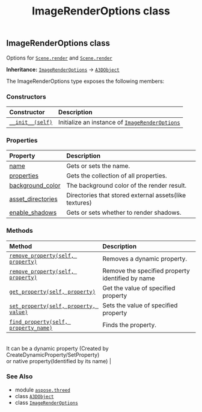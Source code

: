 ﻿---
title: ImageRenderOptions class
second_title: Aspose.3D for Python via .NET API References
description: 
type: docs
weight: 120
url: /python-net/aspose.threed/imagerenderoptions/
is_root: false
---

## ImageRenderOptions class

Options for [`Scene.render`](/3d/python-net/aspose.threed/scene/render) and  [`Scene.render`](/3d/python-net/aspose.threed/scene/render)



**Inheritance:** [`ImageRenderOptions`](/3d/python-net/aspose.threed/imagerenderoptions) → 
[`A3DObject`](/3d/python-net/aspose.threed/a3dobject)



The ImageRenderOptions type exposes the following members:

### Constructors
| Constructor | Description |
| :- | :- |
| [`__init__(self)`](/3d/python-net/aspose.threed/imagerenderoptions/__init__/#) | Initialize an instance of [`ImageRenderOptions`](/3d/python-net/aspose.threed/imagerenderoptions) |


### Properties
| Property | Description |
| :- | :- |
| [name](/3d/python-net/aspose.threed/imagerenderoptions/name) | Gets or sets the name. |
| [properties](/3d/python-net/aspose.threed/imagerenderoptions/properties) | Gets the collection of all properties. |
| [background_color](/3d/python-net/aspose.threed/imagerenderoptions/background_color) | The background color of the render result. |
| [asset_directories](/3d/python-net/aspose.threed/imagerenderoptions/asset_directories) | Directories that stored external assets(like textures) |
| [enable_shadows](/3d/python-net/aspose.threed/imagerenderoptions/enable_shadows) | Gets or sets whether to render shadows. |


### Methods
| Method | Description |
| :- | :- |
| [`remove_property(self, property)`](/3d/python-net/aspose.threed/imagerenderoptions/remove_property/#aspose.threed.property) | Removes a dynamic property. |
| [`remove_property(self, property)`](/3d/python-net/aspose.threed/imagerenderoptions/remove_property/#str) | Remove the specified property identified by name |
| [`get_property(self, property)`](/3d/python-net/aspose.threed/imagerenderoptions/get_property/#str) | Get the value of specified property |
| [`set_property(self, property, value)`](/3d/python-net/aspose.threed/imagerenderoptions/set_property/#str-any) | Sets the value of specified property |
| [`find_property(self, property_name)`](/3d/python-net/aspose.threed/imagerenderoptions/find_property/#str) | Finds the property.<br/>It can be a dynamic property (Created by CreateDynamicProperty/SetProperty) <br/>or native property(Identified by its name) |



### See Also
* module [`aspose.threed`](..)
* class [`A3DObject`](/3d/python-net/aspose.threed/a3dobject)
* class [`ImageRenderOptions`](/3d/python-net/aspose.threed/imagerenderoptions)
